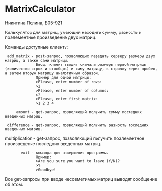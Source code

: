 # MatrixCalculator
Никитина Полина, Б05-921

Калькулятор для матриц, умеющий находить сумму, разность и поэлементное произведение двух матриц.

Команды доступные клиенту:

	 add_matrix - post-запрос, позволяющих передать серверу размеры двух матриц, а также сами матрицы.
				  Ввод: клиент вводит сначала размеры первой матрицы (количество строк и столбцов) и саму матрицу, в строчку через пробел, а затем вторую матрицу аналогичным образом.
				  Пример для одной матрицы:
				  >Please, enter number of rows:
				  >2
				  >Please, enter number of columns:
				  >2
				  >Please, enter first matrix:
				  >1 2 3 4

	     amount - get-запрос, позволяющий получить сумму последних введенных матриц.

	 difference - get-запрос, позволяющий получить разность последних введенных матриц.

 multiplication - get-запрос, позволяющий получить поэлементное произведение последних введенных матриц.

	       exit - команда для завершения программы.
	    		  Пример:
	    		  >Are you sure you want to leave (Y/N)?
	    		  >Y
	    		  >Goodbye!

Все get-запросы при вводе несовметимых матриц выводят сообщение об этом.

